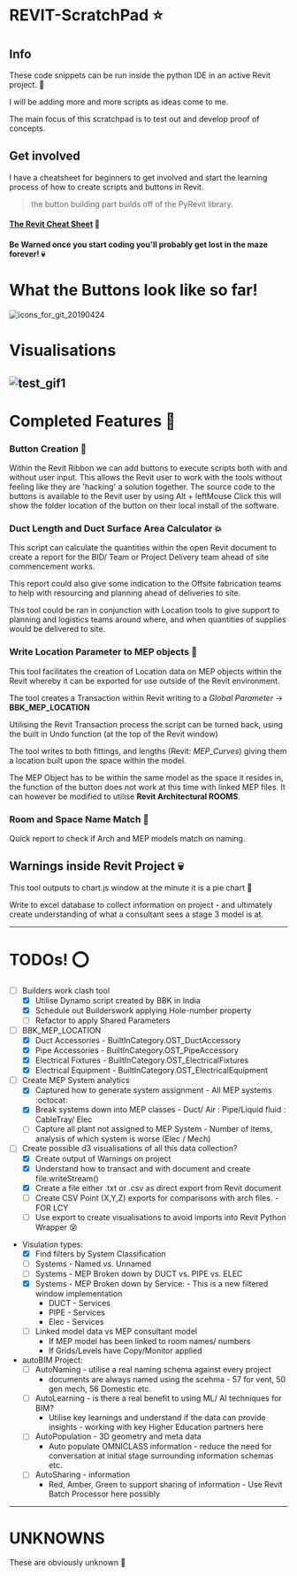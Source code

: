 # REVIT-ScratchPad :star:
## Info
These code snippets can be run inside the python IDE in an active Revit project. :snake:

I will be adding more and more scripts as ideas come to me.

The main focus of this scratchpad is to test out and develop proof of concepts.

## Get involved
I have a cheatsheet for beginners to get involved and start the learning process of how to create scripts and buttons in Revit.
>the button building part builds off of the PyRevit library.  

#### [The Revit Cheat Sheet](cheatSheet.md)  :octopus:
#### Be Warned once you start coding you'll probably get lost in the maze forever! :skull:

# What the Buttons look like so far!
![icons_for_git_20190424](https://user-images.githubusercontent.com/26323783/56657123-26dec180-668f-11e9-9189-02688a88dfd3.PNG)

# Visualisations
![test_gif1](https://user-images.githubusercontent.com/26323783/54753764-be0cb100-4bd9-11e9-97ad-5848818bb451.gif)
---
# Completed Features :construction_worker:
### Button Creation :beer:
Within the Revit Ribbon we can add buttons to execute scripts both with and without user input. This allows the Revit user to work with the tools without feeling like they are 'hacking' a solution together.
The source code to the buttons is available to the Revit user by using Alt + leftMouse Click this will show the folder location of the button on their local install of the software.

### Duct Length and Duct Surface Area Calculator :boom:
This script can calculate the quantities within the open Revit document to create a report for the BID/ Team or Project Delivery team ahead of site commencement works.

This report could also give some indication to the Offsite fabrication teams to help with resourcing and planning ahead of deliveries to site.

This tool could be ran in conjunction with Location tools to give support to planning and logistics teams around where, and when quantities of supplies would be delivered to site. 

### Write Location Parameter to MEP objects :pushpin:
This tool facilitates the creation of Location data on MEP objects within the Revit whereby it can be exported for use outside of the Revit environment.

The tool creates a Transaction within Revit writing to a *Global Parameter* -> **BBK_MEP_LOCATION**

Utilising the Revit Transaction process the script can be turned back, using the built in Undo function (at the top of the Revit window)

The tool writes to both fittings, and lengths (Revit: *MEP_Curves*) giving them a location built upon the space within the model.

The MEP Object has to be within the same model as the space it resides in, the function of the button does not work at this time with linked MEP files. It can however be modified to utilise **Revit Architectural ROOMS**.

### Room and Space Name Match :bookmark_tabs:
Quick report to check if Arch and MEP models match on naming.

## Warnings inside Revit Project :skull:
This tool outputs to chart.js window at the minute it is a pie chart :cake:

Write to excel database to collect information on project - and ultimately create understanding of what a consultant sees a stage 3 model is at.

---
# TODOs! :o:
- [ ] Builders work clash tool 
     - [x] Utilise Dynamo script created by BBK in India
     - [x] Schedule out Builderswork applying Hole-number property
     - [ ] Refactor to apply Shared Parameters
- [ ] BBK_MEP_LOCATION
     - [x] Duct Accessories - BuiltInCategory.OST_DuctAccessory
     - [x] Pipe Accessories - BuiltInCategory.OST_PipeAccessory
     - [x] Electrical Fixtures - BuiltInCategory.OST_ElectricalFixtures
     - [x] Electrical Equipment - BuiltInCategory.OST_ElectricalEquipment
- [ ] Create MEP System analytics
     - [x] Captured how to generate system assignment - All MEP systems :octocat:
     - [x] Break systems down into MEP classes - Duct/ Air : Pipe/Liquid fluid : CableTray/ Elec
     - [ ] Capture all plant not assigned to MEP System - Number of items, analysis of which system is worse (Elec / Mech)
- [ ] Create possible d3 visualisations of all this data collection?
     - [x] Create output of Warnings on project
     - [x] Understand how to transact and with document and create file.writeStream()
     - [x] Create a file either .txt or .csv as direct export from Revit document
     - [ ] Create CSV Point (X,Y,Z) exports for comparisons with arch files. - FOR LCY
     - [ ] Use export to create visualisations to avoid imports into Revit Python Wrapper :dizzy_face:
- Visulation types:
     - [x] Find filters by System Classification
     - [ ] Systems - Named vs. Unnamed
     - [ ] Systems - MEP Broken down by DUCT vs. PIPE vs. ELEC 
     - [x] Systems - MEP Broken down by Service: - This is a new filtered window implementation
          + DUCT - Services
          + PIPE - Services
          + Elec - Services
     - [ ] Linked model data vs MEP consultant model
          * If MEP model has been linked to room names/ numbers
          * If Grids/Levels have Copy/Monitor applied
- autoBIM Project:
     - [ ] AutoNaming - utilise a real naming schema against every project
          * documents are always named using the scehma - 57 for vent, 50 gen mech, 56 Domestic etc.
     - [ ] AutoLearning - is there a real benefit to using ML/ AI techniques for BIM?
          * Utilise key learnings and understand if the data can provide insights - working with key Higher Education partners here
     - [ ] AutoPopulation - 3D geometry and meta data
          * Auto populate OMNICLASS information - reduce the need for conversation at initial stage surrounding information schemas etc.
     - [ ] AutoSharing - information 
          * Red, Amber, Green to support sharing of information - Use Revit Batch Processor here possibly

---
# UNKNOWNS
These are obviously unknown :space_invader:
